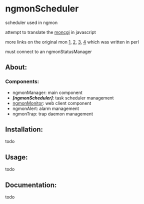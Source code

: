 # ngmonScheduler
scheduler used in ngmon

attempt to translate the [moncgi](http://moncgi.sourceforge.net/index.php/mon.cgi/main) in javascript

more links on the original mon [1], [2], [3], [4] which was written in perl

must connect to an ngmonStatusManager


## About:

### Components:
  * ngmonManager: main component
  * **_[ngmonScheduler]_**: task scheduler management
  * [ngmonMonitor]: web client component
  * ngmonAlert: alarm management
  * ngmonTrap: trap daemon management

## Installation:

todo

## Usage:

todo

## Documentation:

todo

[1]: http://www.softpanorama.org/Admin/Monitoring/mon.shtml
[2]: https://sourceforge.net/projects/mon/
[3]: http://ftp.kernel.org/pub/software/admin/mon/
[4]: http://www.debianhelp.co.uk/mon.htm
[ngmonSchedulerManager]: https://github.com/mvcorrea/ngmonScheduler.git
[ngmonMonitor]: https://github.com/mvcorrea/ngmonMonitor.git